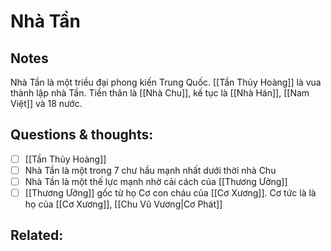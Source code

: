 # Nhà Tần

## Notes
Nhà Tần là một triều đại phong kiến Trung Quốc.
[[Tần Thủy Hoàng]] là vua thành lập nhà Tần.
Tiền thân là [[Nhà Chu]], kế tục là [[Nhà Hán]], [[Nam Việt]] và 18 nước.

## Questions & thoughts:
- [ ] [[Tần Thủy Hoàng]]
- [ ] Nhà Tần là một trong 7 chư hầu mạnh nhất dưới thời nhà Chu
- [ ] Nhà Tần là một thế lực mạnh nhờ cải cách của [[Thương Ưởng]]
- [ ] [[Thương Ưởng]] gốc từ họ Cơ con cháu của [[Cơ Xương]]. Cơ tức là là họ của [[Cơ Xương]], [[Chu Vũ Vương|Cơ Phát]]

## Related:
